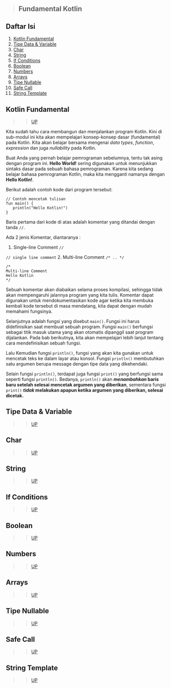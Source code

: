 > ## Fundamental Kotlin

## Daftar Isi
1. [Kotlin Fundamental](#kotlin-fundamental)
2. [Tipe Data & Variable](#tipe-data--variable)
3. [Char](#char)
4. [String](#string)
5. [If Conditions](#if-conditions)
6. [Boolean](#boolean)
7. [Numbers](#numbers)
8. [Arrays](#arrays)
9. [Tipe Nullable](#tipe-nullable)
10. [Safe Call](#safe-call)
11. [String Template](#string-template)

## Kotlin Fundamental
>> [UP](#daftar-isi)

Kita sudah tahu cara  membangun dan menjalankan program Kotlin. Kini di sub-modul ini kita akan mempelajari konsep-konsep dasar (fundamental) pada Kotlin. Kita akan belajar bersama mengenai _data types_, _function_, _expression_ dan juga _nullability_ pada Kotlin.

Buat Anda yang pernah belajar pemrograman sebelumnya, tentu tak asing dengan program ini. **Hello World!** sering digunakan untuk menunjukkan sintaks dasar pada sebuah bahasa pemrograman. Karena kita sedang belajar bahasa pemrograman Kotlin, maka kita mengganti namanya dengan **Hello Kotlin!**.

Berikut adalah contoh kode dari program tersebut:

```
// Contoh mencetak tulisan
fun main() {
   println("Hello Kotlin!")
}
```

Baris pertama dari kode di atas adalah komentar yang ditandai dengan tanda `//`.

Ada 2 jenis Komentar, diantaranya :
1. Single-line Comment `//`

``// single line comment``
2. Multi-line Comment `/* .. */`

```
/*
Multi-line Comment
Hello Kotlin
*/
```

Sebuah komentar akan diabaikan selama proses kompilasi, sehingga tidak akan mempengaruhi jalannya program yang kita tulis. Komentar dapat digunakan untuk mendokumentasikan kode agar ketika kita membuka kembali kode tersebut di masa mendatang, kita dapat dengan mudah memahami fungsinya.


Selanjutnya adalah fungsi yang disebut `main()`. Fungsi ini harus didefinisikan saat membuat sebuah program. Fungsi `main()` berfungsi sebagai titik masuk utama yang akan otomatis dipanggil saat program dijalankan. Pada bab berikutnya, kita akan mempelajari lebih lanjut tentang cara mendefinisikan sebuah fungsi.

Lalu Kemudian fungsi `println()`, fungsi yang akan kita gunakan untuk mencetak teks ke dalam layar atau konsol. Fungsi `println()` membutuhkan satu argumen berupa message dengan tipe data yang dikehendaki.

Selain fungsi `println()`, terdapat juga fungsi `print()` yang berfungsi sama seperti fungsi `println()`. Bedanya, `println()` akan **_menambahkan_ baris baru setelah selesai mencetak argumen yang diberikan**, sementara fungsi `print()` **_tidak_ melakukan apapun ketika argumen yang diberikan, selesai dicetak.**


## Tipe Data & Variable
>> [UP](#daftar-isi)
## Char
>> [UP](#daftar-isi)
## String
>> [UP](#daftar-isi)
## If Conditions
>> [UP](#daftar-isi)
## Boolean
>> [UP](#daftar-isi)
## Numbers
>> [UP](#daftar-isi)
## Arrays
>> [UP](#daftar-isi)
## Tipe Nullable
>> [UP](#daftar-isi)
## Safe Call
>> [UP](#daftar-isi)
## String Template
>> [UP](#daftar-isi)
